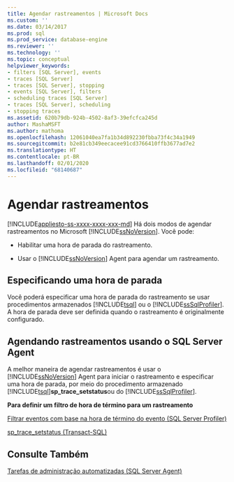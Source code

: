 ```yaml
---
title: Agendar rastreamentos | Microsoft Docs
ms.custom: ''
ms.date: 03/14/2017
ms.prod: sql
ms.prod_service: database-engine
ms.reviewer: ''
ms.technology: ''
ms.topic: conceptual
helpviewer_keywords:
- filters [SQL Server], events
- traces [SQL Server]
- traces [SQL Server], stopping
- events [SQL Server], filters
- scheduling traces [SQL Server]
- traces [SQL Server], scheduling
- stopping traces
ms.assetid: 620b79db-924b-4502-8af3-39efcfca245d
author: MashaMSFT
ms.author: mathoma
ms.openlocfilehash: 12061040ea7fa1b34d892230fbba73f4c34a1949
ms.sourcegitcommit: b2e81cb349eecacee91cd3766410ffb3677ad7e2
ms.translationtype: HT
ms.contentlocale: pt-BR
ms.lasthandoff: 02/01/2020
ms.locfileid: "68140687"
---
```

# <a name="schedule-traces"></a>Agendar rastreamentos
[!INCLUDE[appliesto-ss-xxxx-xxxx-xxx-md](../../includes/appliesto-ss-xxxx-xxxx-xxx-md.md)]
  Há dois modos de agendar rastreamentos no Microsoft [!INCLUDE[ssNoVersion](../../includes/ssnoversion-md.md)]. Você pode:  
  
-   Habilitar uma hora de parada do rastreamento.  
  
-   Usar o [!INCLUDE[ssNoVersion](../../includes/ssnoversion-md.md)] Agent para agendar um rastreamento.  
  
## <a name="specifying-a-stop-time"></a>Especificando uma hora de parada  
 Você poderá especificar uma hora de parada do rastreamento se usar procedimentos armazenados [!INCLUDE[tsql](../../includes/tsql-md.md)] ou o [!INCLUDE[ssSqlProfiler](../../includes/sssqlprofiler-md.md)]. A hora de parada deve ser definida quando o rastreamento é originalmente configurado.  
  
## <a name="scheduling-traces-by-using-sql-server-agent"></a>Agendando rastreamentos usando o SQL Server Agent  
 A melhor maneira de agendar rastreamentos é usar o [!INCLUDE[ssNoVersion](../../includes/ssnoversion-md.md)] Agent para iniciar o rastreamento e especificar uma hora de parada, por meio do procedimento armazenado [!INCLUDE[tsql](../../includes/tsql-md.md)]**sp_trace_setstatus**ou do [!INCLUDE[ssSqlProfiler](../../includes/sssqlprofiler-md.md)].  
  
 **Para definir um filtro de hora de término para um rastreamento**  
  
 [Filtrar eventos com base na hora de término do evento &#40;SQL Server Profiler&#41;](../../tools/sql-server-profiler/filter-events-based-on-the-event-end-time-sql-server-profiler.md)  
  
 [sp_trace_setstatus &#40;Transact-SQL&#41;](../../relational-databases/system-stored-procedures/sp-trace-setstatus-transact-sql.md)  
  
## <a name="see-also"></a>Consulte Também  
 [Tarefas de administração automatizadas &#40;SQL Server Agent&#41;](https://msdn.microsoft.com/library/541ee5ac-2c9f-4b74-b4f0-13b7bd5920b0)  
  
  
